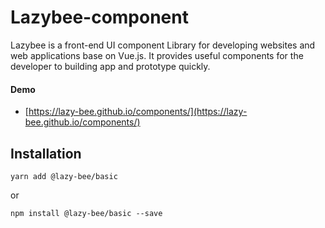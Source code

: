 # Lazybee-component
Lazybee is a front-end UI component Library for developing websites and web applications base on Vue.js. It provides useful components for the developer to building app and prototype quickly.

#### Demo
 - [https://lazy-bee.github.io/components/](https://lazy-bee.github.io/components/)

## Installation

  ```shell
  yarn add @lazy-bee/basic
  ```

  or
  ```shell
  npm install @lazy-bee/basic --save
  ```

